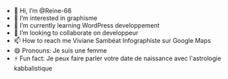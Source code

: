 - 👋 Hi, I’m @Reine-66
- 👀 I’m interested in graphisme
- 🌱 I’m currently learning WordPress developpement
- 💞️ I’m looking to collaborate on developpeur
- 📫 How to reach me Viviane Sambéat Infographiste sur Google Maps
- 😄 Pronouns: Je suis une femme 
- ⚡ Fun fact: Je peux faire parler votre date de naissance avec l'astrologie kabbalistique

<!---
Reine-66/Reine-66 is a ✨ special ✨ repository because its `README.md` (this file) appears on your GitHub profile.
You can click the Preview link to take a look at your changes.
--->
